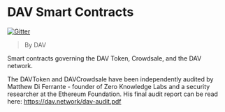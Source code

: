 # DAV Smart Contracts
[![Gitter](https://img.shields.io/gitter/room/DAVFoundation/DAV-Contributors.svg?style=flat-square)](https://gitter.im/DAVFoundation/DAV-Contributors)

> By DAV

Smart contracts governing the DAV Token, Crowdsale, and the DAV network.

The DAVToken and DAVCrowdsale have been independently audited by Matthew Di Ferrante - founder of Zero Knowledge Labs and a security researcher at the Ethereum Foundation. His final audit report can be read here: https://dav.network/dav-audit.pdf
